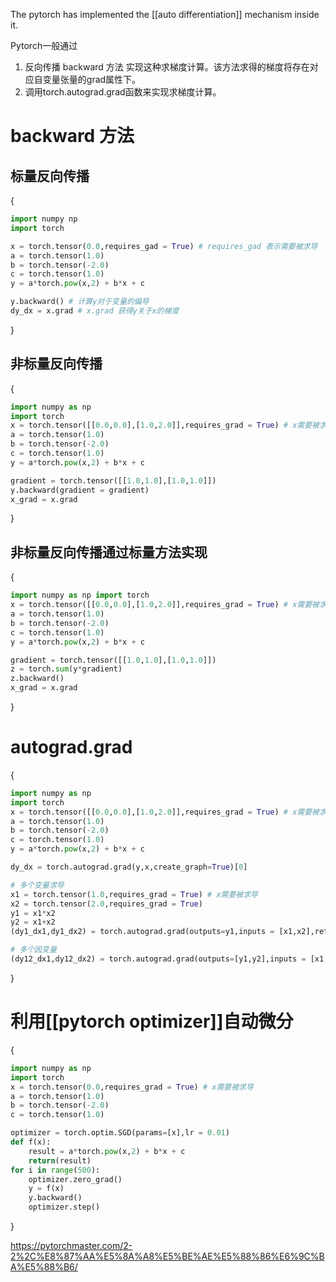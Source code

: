 The pytorch has implemented the [[auto differentiation]] mechanism inside it.  

Pytorch一般通过
1. 反向传播 backward 方法 实现这种求梯度计算。该方法求得的梯度将存在对应自变量张量的grad属性下。 
2. 调用torch.autograd.grad函数来实现求梯度计算。
# backward 方法
## 标量反向传播
{
```python 
import numpy np 
import torch 

x = torch.tensor(0.0,requires_gad = True) # requires_gad 表示需要被求导
a = torch.tensor(1.0) 
b = torch.tensor(-2.0) 
c = torch.tensor(1.0) 
y = a*torch.pow(x,2) + b*x + c

y.backward() # 计算y对于变量的偏导 
dy_dx = x.grad # x.grad 获得y关于x的梯度

```
}
## 非标量反向传播
{
```python
import numpy as np 
import torch 
x = torch.tensor([[0.0,0.0],[1.0,2.0]],requires_grad = True) # x需要被求导 
a = torch.tensor(1.0) 
b = torch.tensor(-2.0) 
c = torch.tensor(1.0) 
y = a*torch.pow(x,2) + b*x + c 

gradient = torch.tensor([[1.0,1.0],[1.0,1.0]])
y.backward(gradient = gradient) 
x_grad = x.grad 
```
}
## 非标量反向传播通过标量方法实现
{
```python
import numpy as np import torch 
x = torch.tensor([[0.0,0.0],[1.0,2.0]],requires_grad = True) # x需要被求导 
a = torch.tensor(1.0) 
b = torch.tensor(-2.0) 
c = torch.tensor(1.0) 
y = a*torch.pow(x,2) + b*x + c 

gradient = torch.tensor([[1.0,1.0],[1.0,1.0]]) 
z = torch.sum(y*gradient)  
z.backward() 
x_grad = x.grad 
```
}
# autograd.grad 
{
```python
import numpy as np 
import torch 
x = torch.tensor([[0.0,0.0],[1.0,2.0]],requires_grad = True) # x需要被求导 
a = torch.tensor(1.0) 
b = torch.tensor(-2.0) 
c = torch.tensor(1.0) 
y = a*torch.pow(x,2) + b*x + c 

dy_dx = torch.autograd.grad(y,x,create_graph=True)[0]

# 多个变量求导
x1 = torch.tensor(1.0,requires_grad = True) # x需要被求导 
x2 = torch.tensor(2.0,requires_grad = True) 
y1 = x1*x2 
y2 = x1+x2 
(dy1_dx1,dy1_dx2) = torch.autograd.grad(outputs=y1,inputs = [x1,x2],retain_graph = True) 

# 多个因变量
(dy12_dx1,dy12_dx2) = torch.autograd.grad(outputs=[y1,y2],inputs = [x1,x2])
```
}
# 利用[[pytorch optimizer]]自动微分
{
```python
import numpy as np 
import torch 
x = torch.tensor(0.0,requires_grad = True) # x需要被求导 
a = torch.tensor(1.0)
b = torch.tensor(-2.0) 
c = torch.tensor(1.0) 

optimizer = torch.optim.SGD(params=[x],lr = 0.01) 
def f(x): 
	result = a*torch.pow(x,2) + b*x + c 
	return(result) 
for i in range(500): 
	optimizer.zero_grad() 
	y = f(x) 
	y.backward() 
	optimizer.step()
```
}

https://pytorchmaster.com/2-2%2C%E8%87%AA%E5%8A%A8%E5%BE%AE%E5%88%86%E6%9C%BA%E5%88%B6/

